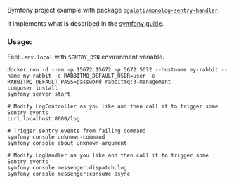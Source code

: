 Symfony project example with package [`bgalati/monolog-sentry-handler`](https://github.com/B-Galati/monolog-sentry-handler-example).

It implements what is described in the [symfony guide](https://github.com/B-Galati/monolog-sentry-handler/blob/main/doc/guide-symfony.md).

### Usage:

Feel `.env.local` with `SENTRY_DSN` environment variable.

```shell
docker run -d --rm -p 15672:15672 -p 5672:5672 --hostname my-rabbit --name my-rabbit -e RABBITMQ_DEFAULT_USER=user -e RABBITMQ_DEFAULT_PASS=password rabbitmq:3-management
composer install
symfony server:start

# Modify LogController as you like and then call it to trigger some Sentry events
curl localhost:8000/log

# Trigger sentry events from failing command
symfony console unknown-command
symfony console about unknown-argument

# Modify LogHandler as you like and then call it to trigger some Sentry events
symfony console messenger:dispatch:log
symfony console messenger:consume async
```
